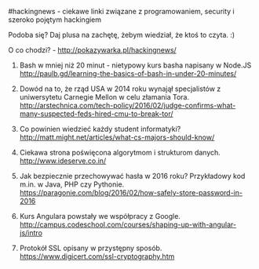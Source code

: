 #hackingnews - ciekawe linki związane z programowaniem, security i szeroko pojętym hackingiem

Podoba się? Daj plusa na zachętę, żebym wiedział, że ktoś to czyta. :)

O co chodzi? - http://pokazywarka.pl/hackingnews/

1. Bash w mniej niż 20 minut - nietypowy kurs basha napisany w Node.JS
http://paulb.gd/learning-the-basics-of-bash-in-under-20-minutes/

2. Dowód na to, że rząd USA w 2014 roku wynajął specjalistów z uniwersytetu Carnegie Mellon w celu złamania Tora.
http://arstechnica.com/tech-policy/2016/02/judge-confirms-what-many-suspected-feds-hired-cmu-to-break-tor/

3. Co powinien wiedzieć każdy student informatyki? 
http://matt.might.net/articles/what-cs-majors-should-know/

4. Ciekawa strona poświęcona algorytmom i strukturom danych.
http://www.ideserve.co.in/

5. Jak bezpiecznie przechowywać hasła w 2016 roku? Przykładowy kod m.in. w Java, PHP czy Pythonie.
https://paragonie.com/blog/2016/02/how-safely-store-password-in-2016

6. Kurs Angulara powstały we współpracy z Google.
http://campus.codeschool.com/courses/shaping-up-with-angular-js/intro

7. Protokół SSL opisany w przystępny sposób.
https://www.digicert.com/ssl-cryptography.htm



